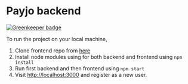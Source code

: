 # Payjo backend

[![Greenkeeper badge](https://badges.greenkeeper.io/ayush000/payjo-backend.svg)](https://greenkeeper.io/)

To run the project on your local machine,
1. Clone frontend repo from [here](https://github.com/ayush000/payjo-frontend)
2. Install node modules using for both backend and frontend using `npm install`
3. Run first backend and then frontend using `npm start`
4. Visit [http://localhost:3000](http://localhost:3000) and register as a new user.
